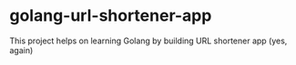 # golang-url-shortener-app
This project helps on learning Golang by building URL shortener app (yes, again)
